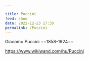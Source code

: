 ```yaml
---

title: Puccini
feed: show
date: 2022-12-23 17:30
permalink: /Puccini
---
```


Giacomo Puccini
==1858-1924==

https://www.wikiwand.com/hu/Puccini
